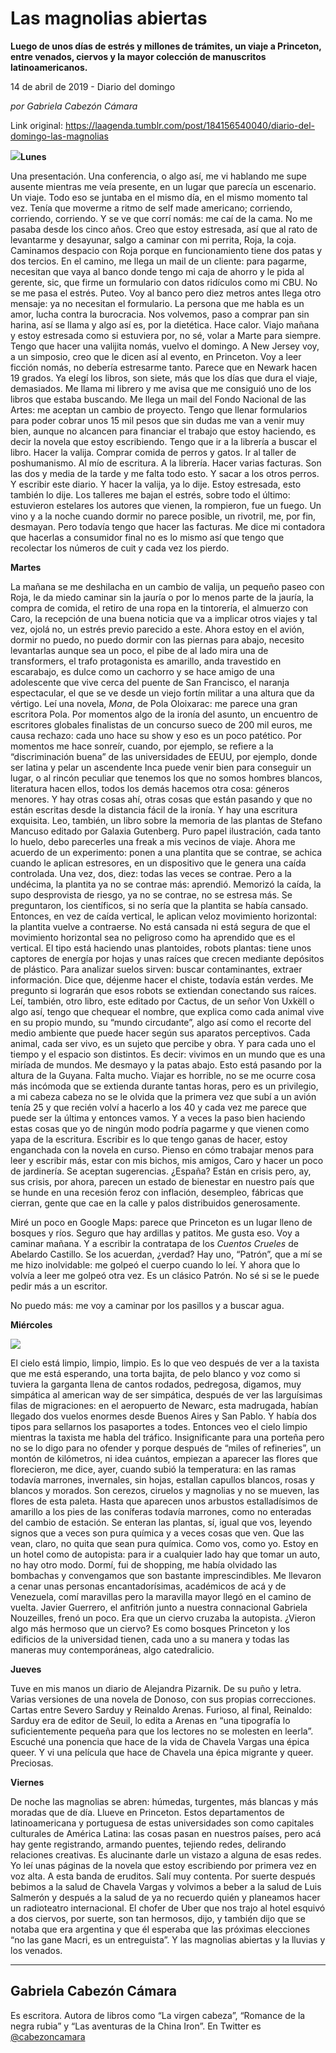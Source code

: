 # Las magnolias abiertas

**Luego de unos días de estrés y millones de trámites, un viaje a Princeton, entre venados, ciervos y la mayor colección de manuscritos latinoamericanos.**

14 de abril de 2019 - Diario del domingo

_por Gabriela Cabezón Cámara_

Link original: https://laagenda.tumblr.com/post/184156540040/diario-del-domingo-las-magnolias

![](https://64.media.tumblr.com/a8ca6153c704b562a20f9492c880ed98/05d1d3ad865111d7-eb/s500x750/55b0e05159a71b5281be0898541c2f1643ff745d.jpg)**Lunes**

Una presentación.
Una conferencia, o algo así, me vi hablando me supe ausente mientras me veía
presente, en un lugar que parecía un escenario. Un viaje. Todo eso se juntaba
en el mismo día, en el mismo momento tal vez. Tenía que moverme a ritmo de self
made americano; corriendo, corriendo, corriendo. Y se ve que corrí nomás: me
caí de la cama. No me pasaba desde los cinco años. Creo que estoy estresada,
así que al rato de levantarme y desayunar, salgo a caminar con mi perrita,
Roja, la coja. Caminamos despacio con Roja porque en funcionamiento tiene dos
patas y dos tercios. En el camino, me llega un mail de un cliente: para
pagarme, necesitan que vaya al banco donde tengo mi caja de ahorro y le pida al
gerente, sic, que firme un formulario con datos ridículos como mi CBU. No se me
pasa el estrés. Puteo. Voy al banco pero diez metros antes llega otro mensaje:
ya no necesitan el formulario. La persona que me habla es un amor, lucha contra
la burocracia. Nos volvemos, paso a comprar pan sin harina, así se llama y algo
así es, por la dietética. Hace calor. Viajo mañana y estoy estresada como si
estuviera por, no sé, volar a Marte para siempre. Tengo que hacer una valijita
nomás, vuelvo el domingo. A New Jersey voy, a un simposio, creo que le dicen
así al evento, en Princeton. Voy a leer ficción nomás, no debería estresarme
tanto. Parece que en Newark hacen 19 grados. Ya elegí los libros, son siete,
más que los días que dura el viaje, demasiados. Me llama mi librero y me avisa
que me consiguió uno de los libros que estaba buscando. Me llega un mail del
Fondo Nacional de las Artes: me aceptan un cambio de proyecto. Tengo que llenar
formularios para poder cobrar unos 15 mil pesos que sin dudas me van a venir
muy bien, aunque no alcancen para financiar el trabajo que estoy haciendo, es
decir la novela que estoy escribiendo. Tengo que ir a la librería a buscar el
libro. Hacer la valija. Comprar comida de perros y gatos. Ir al taller de
poshumanismo. Al mío de escritura. A la librería. Hacer varias facturas. Son las
dos y media de la tarde y me falta todo esto. Y sacar a los otros perros. Y
escribir este diario. Y hacer la valija, ya lo dije. Estoy estresada, esto
también lo dije. Los talleres me bajan el estrés, sobre todo el último:
estuvieron estelares los autores que vienen, la rompieron, fue un fuego. Un
vino y a la noche cuando dormir no parece posible, un rivotril, me, por fin,
desmayan. Pero todavía tengo que hacer las facturas. Me dice mi contadora que
hacerlas a consumidor final no es lo mismo así que tengo que recolectar los
números de cuit y cada vez los pierdo.  


**Martes**  


La mañana se me
deshilacha en un cambio de valija, un pequeño paseo con Roja, le da miedo
caminar sin la jauría o por lo menos parte de la jauría, la compra de comida,
el retiro de una ropa en la tintorería, el almuerzo con Caro, la recepción de
una buena noticia que va a implicar otros viajes y tal vez, ojolá no, un estrés
previo parecido a este. Ahora estoy en el avión, dormir no puedo, no puedo
dormir con las piernas para abajo, necesito levantarlas aunque sea un poco, el
pibe de al lado mira una de transformers, el trafo protagonista es amarillo,
anda travestido en escarabajo, es dulce como un cachorro y se hace amigo de una
adolescente que vive cerca del puente de San Francisco, el naranja
espectacular, el que se ve desde un viejo fortín militar a una altura que da
vértigo. Leí una novela, *Mona*, de Pola Oloixarac: me parece una gran escritora
Pola. Por momentos algo de la ironía del asunto, un encuentro de escritores
globales finalistas de un concurso sueco de 200 mil euros, me causa rechazo:
cada uno hace su show y eso es un poco patético. Por momentos me hace sonreír,
cuando, por ejemplo, se refiere a la “discriminación buena” de las
universidades de EEUU, por ejemplo, donde ser latina y pelar un ascendente Inca
puede venir bien para conseguir un lugar, o al rincón peculiar que tenemos los
que no somos hombres blancos, literatura hacen ellos, todos los demás hacemos
otra cosa: géneros menores. Y hay otras cosas ahí, otras cosas que están
pasando y que no están escritas desde la distancia fácil de la ironía. Y hay
una escritura exquisita. Leo, también, un libro sobre la memoria de las plantas
de Stefano Mancuso editado por Galaxia Gutenberg. Puro papel ilustración, cada
tanto lo huelo, debo parecerles una freak a mis vecinos de viaje. Ahora me
acuerdo de un experimento: ponen a una plantita que se contrae, se achica
cuando le aplican estresores, en un dispositivo que le genera una caída
controlada. Una vez, dos, diez: todas las veces se contrae. Pero a la undécima,
la plantita ya no se contrae más: aprendió. Memorizó la caída, la supo
desprovista de riesgo, ya no se contrae, no se estresa más. Se preguntaron, los
científicos, si no sería que la plantita se había cansado. Entonces, en vez de caída
vertical, le aplican veloz movimiento horizontal: la plantita vuelve a
contraerse. No está cansada ni está segura de que el movimiento horizontal sea
no peligroso como ha aprendido que es el vertical. El tipo está haciendo unas
plantoides, robots plantas: tiene unos captores de energía por hojas y unas
raíces que crecen mediante depósitos de plástico. Para analizar suelos sirven:
buscar contaminantes, extraer información. Dice que, déjenme hacer el chiste,
todavía están verdes. Me pregunto si lograrán que esos robots se extiendan
conectando sus raíces. Leí, también, otro libro, este editado por Cactus, de un
señor Von Uxkëll o algo así, tengo que chequear el nombre, que explica como
cada animal vive en su propio mundo, su “mundo circudante”, algo así como el
recorte del medio ambiente que puede hacer según sus aparatos perceptivos. Cada
animal, cada ser vivo, es un sujeto que percibe y obra. Y para cada uno el
tiempo y el espacio son distintos. Es decir: vivimos en un mundo que es una
miríada de mundos. Me desmayo y la patas abajo. Esto está pasando por la altura
de la Guyana. Falta mucho. Viajar es horrible, no se me ocurre cosa más
incómoda que se extienda durante tantas horas, pero es un privilegio, a mi
cabeza cabeza no se le olvida que la primera vez que subí a un avión tenía 25 y
que recién volví a hacerlo a los 40 y cada vez me parece que puede ser la
última y entonces vamos. Y a veces la paso bien haciendo estas cosas que yo de
ningún modo podría pagarme y que vienen como yapa de la escritura. Escribir es
lo que tengo ganas de hacer, estoy enganchada con la novela en curso. Pienso en
cómo trabajar menos para leer y escribir más, estar con mis bichos, mis amigos,
Caro y hacer un poco de jardinería. Se aceptan sugerencias. ¿España? Están en
crisis pero, ay, sus crisis, por ahora, 
parecen un estado de bienestar en nuestro país que se hunde en una
recesión feroz con inflación, desempleo, fábricas que cierran, gente que cae en
la calle y palos distribuidos generosamente.  


Miré un poco en
Google Maps: parece que Princeton es un lugar lleno de bosques y ríos. Seguro
que hay ardillas y patitos. Me gusta eso. Voy a caminar mañana. Y a escribir la
contratapa de los *Cuentos Crueles* de Abelardo Castillo. Se los acuerdan,
¿verdad? Hay uno, “Patrón”, que a mí se me hizo inolvidable: me golpeó el cuerpo
cuando lo leí. Y ahora que lo volvía a leer me golpeó otra vez. Es un clásico
Patrón. No sé si se le puede pedir más a un escritor.

No puedo más: me
voy a caminar por los pasillos y a buscar agua.

**Miércoles**  


![](https://64.media.tumblr.com/428233347fc11544423075291222e738/05d1d3ad865111d7-96/s500x750/e6b266342224f758f869388e1f1ff29a53cdf302.jpg)


El cielo está
limpio, limpio, limpio. Es lo que veo después de ver a la taxista que me está
esperando, una torta bajita, de pelo blanco y voz como si tuviera la garganta
llena de cantos rodados, pedregosa, digamos, muy simpática al american way de
ser simpática, después de ver las larguísimas filas de migraciones: en el
aeropuerto de Newarc, esta madrugada, habían llegado dos vuelos enormes desde
Buenos Aires y San Pablo. Y había dos tipos para sellarnos los pasaportes a
todes. Entonces veo el cielo limpio mientras la taxista me habla del tráfico.
Insignificante para una porteña pero no se lo digo para no ofender y porque
después de “miles of refineries”, un montón de kilómetros, ni idea cuántos,
empiezan a aparecer las flores que florecieron, me dice, ayer, cuando subió la
temperatura: en las ramas todavía marrones, invernales, sin hojas, estallan
capullos blancos, rosas y blancos y morados. Son cerezos, ciruelos y magnolias
y no se mueven, las flores de esta paleta. Hasta que aparecen unos arbustos
estalladísimos de amarillo a los pies de las coníferas todavía marrones, como
no enteradas del cambio de estación. Se enteran las plantas, sí, igual que vos,
leyendo signos que a veces son pura química y a veces cosas que ven. Que las
vean, claro, no quita que sean pura química. Como vos, como yo. Estoy en un
hotel como de autopista: para ir a cualquier lado hay que tomar un auto, no hay
otro modo. Dormí, fui de shopping, me había olvidado las bombachas y
convengamos que son bastante imprescindibles. Me llevaron a cenar unas personas
encantadorísimas, académicos de acá y de Venezuela, comí maravillas pero la
maravilla mayor llegó en el camino de vuelta. Javier Guerrero, el anfitrión
junto a nuestra connacional Gabriela Nouzeilles, frenó un poco. Era que un
ciervo cruzaba la autopista. ¿Vieron algo más hermoso que un ciervo? Es como
bosques Princeton y los edificios de la universidad tienen, cada uno a su
manera y todas las maneras muy contemporáneas, algo catedralicio.  


**Jueves**  


Tuve en mis manos
un diario de Alejandra Pizarnik. De su puño y letra. Varias versiones de una
novela de Donoso, con sus propias correcciones. Cartas entre Severo Sarduy y
Reinaldo Arenas. Furioso, al final, Reinaldo: Sarduy era de editor de Seuil, lo
edita a Arenas en “una tipografía lo suficientemente pequeña para que los
lectores no se molesten en leerla”. Escuché una ponencia que hace de la vida de
Chavela Vargas una épica queer. Y vi una película que hace de Chavela una épica
migrante y queer. Preciosas.  


**Viernes**  


De noche las
magnolias se abren: húmedas, turgentes, más blancas y más moradas que de día.
Llueve en Princeton. Estos departamentos de latinoamericana y portuguesa de
estas universidades son como capitales culturales de América Latina: las cosas
pasan en nuestros países, pero acá hay gente registrando, armando puentes,
tejiendo redes, delirando relaciones creativas. Es alucinante darle un vistazo
a alguna de esas redes. Yo leí unas páginas de la novela que estoy escribiendo
por primera vez en voz alta. A esta banda de eruditos. Salí muy contenta. Por
suerte después bebimos a la salud de Chavela Vargas y volvimos a beber a la
salud de Luis Salmerón y después a la salud de ya no recuerdo quién y planeamos
hacer un radioteatro internacional. El chofer de Uber que nos trajo al hotel
esquivó a dos ciervos, por suerte, son tan hermosos, dijo, y también dijo que
se notaba que era argentina y que él esperaba que las próximas elecciones “no
las gane Macri, es un entreguista”. Y las magnolias abiertas y la lluvias y los
venados.



---

Gabriela Cabezón Cámara
-----------------------

 Es escritora. Autora de libros como “La virgen cabeza”, “Romance de la negra rubia” y “Las aventuras de la China Iron”. En Twitter es [@cabezoncamara](https://twitter.com/cabezoncamara) 

